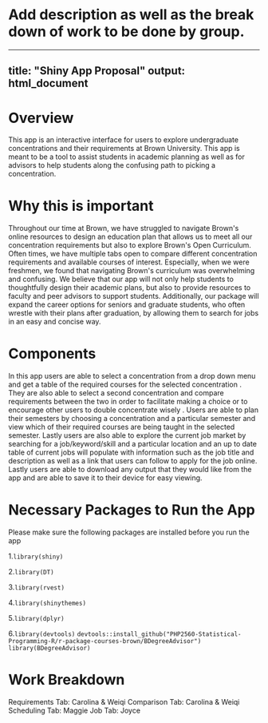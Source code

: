 # Add description as well as the break down of work to be done by group. 
---
title: "Shiny App Proposal"
output: html_document
---

# Overview

This app is an interactive interface for users to explore undergraduate concentrations and their requirements at Brown University. This app is meant to be a tool to assist students in academic planning as well as for advisors to help students along the confusing path to picking a concentration. 

# Why this is important

Throughout our time at Brown, we have struggled to navigate Brown's online resources to design an education plan that allows us to meet all our concentration requirements but also to explore Brown's Open Curriculum. Often times, we have multiple tabs open to compare different concentration requirements and available courses of interest. Especially, when we were freshmen, we found that navigating Brown's curriculum was overwhelming and confusing. We believe that our app will not only help students to thoughtfully design their academic plans, but also to provide resources to faculty and peer advisors to support students. Additionally, our package will expand the career options for seniors and graduate students, who often wrestle with their plans after graduation, by allowing them to search for jobs in an easy and concise way.

# Components

In this app users are able to select a concentration from a drop down menu and get a table of the required courses for the selected concentration . They are also able to select a second concentration and compare requirements between the two in order to facilitate making a choice or to encourage other users to double concentrate wisely . Users are able to plan their semesters by choosing a concentration and a particular semester and view which of their required courses are being taught in the selected semester. Lastly users are also able to explore the current job market by searching for a job/keyword/skill and a particular location and an up to date table of current jobs will populate with information such as the job title and description as well as a link that users can follow to apply for the job online. Lastly users are able to download any output that they would like from the app and are able to save it to their device for easy viewing.

# Necessary Packages to Run the App
Please make sure the following packages are installed before you run the app

1.`library(shiny)`

2.`library(DT)`

3.`library(rvest)`

4.`library(shinythemes)`

5.`library(dplyr)`

6.`library(devtools)`
  `devtools::install_github("PHP2560-Statistical-Programming-R/r-package-courses-brown/BDegreeAdvisor")`
  `library(BDegreeAdvisor)`

# Work Breakdown

Requirements Tab: Carolina & Weiqi
Comparison Tab: Carolina & Weiqi
Scheduling Tab: Maggie
Job Tab: Joyce
